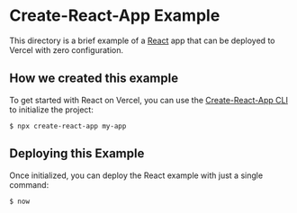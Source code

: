 # Create-React-App Example

This directory is a brief example of a [React](https://reactjs.org/) app that can be deployed to Vercel with zero configuration.

## How we created this example

To get started with React on Vercel, you can use the [Create-React-App CLI](https://reactjs.org/docs/create-a-new-react-app.html#create-react-app) to initialize the project:

```shell
$ npx create-react-app my-app
```

## Deploying this Example

Once initialized, you can deploy the React example with just a single command:

```shell
$ now
```
